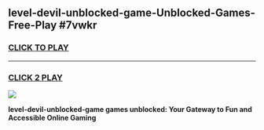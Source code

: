 
## level-devil-unblocked-game-Unblocked-Games-Free-Play #7vwkr
<h3>
<a href="https://us.freeplayer.one?title=level-devil-unblocked-game&ref=9M">CLICK TO PLAY</a></h3>
<hr>

<h3>
<a href="https://us.freeplayer.one?title=level-devil-unblocked-game&ref=9M">CLICK 2 PLAY</a>
  
</h3>

<a href="https://us.freeplayer.one?title=level-devil-unblocked-game&ref=9M"><img src="https://clearcache.store/games.png"></a>


**level-devil-unblocked-game games unblocked: Your Gateway to Fun and Accessible Online Gaming**
